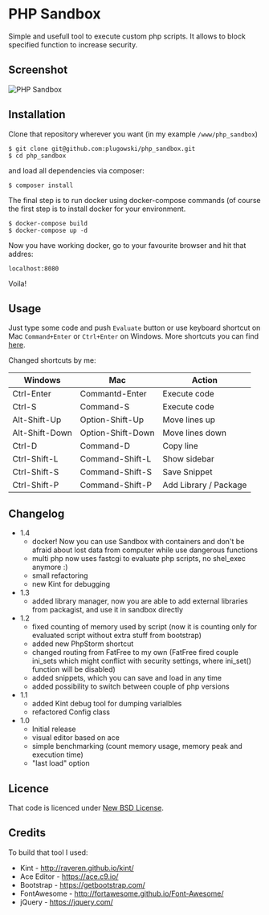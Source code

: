 # PHP Sandbox

Simple and usefull tool to execute custom php scripts. It allows to block specified function to increase security.

## Screenshot

<img src="http://blog.lugowski.eu/wp-content/uploads/2016/02/php_sandbox.png?v=1.1" alt="PHP Sandbox" border="0" />

## Installation

Clone that repository wherever you want (in my example `/www/php_sandbox`)

```
$ git clone git@github.com:plugowski/php_sandbox.git
$ cd php_sandbox
```

and load all dependencies via composer:


```
$ composer install
```

The final step is to run docker using docker-compose commands (of course the first step is to install docker for your environment.

```
$ docker-compose build
$ docker-compose up -d
```

Now you have working docker, go to your favourite browser and hit that addres:

```
localhost:8080
```

Voila!

## Usage

Just type some code and push `Evaluate` button or use keyboard shortcut on Mac `Command+Enter` or `Ctrl+Enter` on Windows.
More shortcuts you can find [here](https://github.com/ajaxorg/ace/wiki/Default-Keyboard-Shortcuts).

Changed shortcuts by me:

Windows | Mac | Action
--- | --- | ---
Ctrl-Enter | Commantd-Enter | Execute code
Ctrl-S | Command-S | Execute code
Alt-Shift-Up | Option-Shift-Up | Move lines up
Alt-Shift-Down | Option-Shift-Down | Move lines down
Ctrl-D | Command-D | Copy line
Ctrl-Shift-L | Command-Shift-L | Show sidebar
Ctrl-Shift-S | Command-Shift-S | Save Snippet
Ctrl-Shift-P | Command-Shift-P | Add Library / Package

## Changelog

- 1.4
  - docker! Now you can use Sandbox with containers and don't be afraid about lost data from computer while use dangerous functions
  - multi php now uses fastcgi to evaluate php scripts, no shel_exec anymore :)
  - small refactoring
  - new Kint for debugging
- 1.3
  - added library manager, now you are able to add external libraries from packagist, and use it in sandbox directly
- 1.2
  - fixed counting of memory used by script (now it is counting only for evaluated script without extra stuff from bootstrap)
  - added new PhpStorm shortcut
  - changed routing from FatFree to my own (FatFree fired couple ini_sets which might conflict with security settings, where  ini_set() function will be disabled)
  - added snippets, which you can save and load in any time
  - added possibility to switch between couple of php versions
- 1.1
  - added Kint debug tool for dumping varialbles
  - refactored Config class
- 1.0
  - Initial release
  - visual editor based on ace
  - simple benchmarking (count memory usage, memory peak and execution time)
  - "last load" option

## Licence

That code is licenced under [New BSD License](https://opensource.org/licenses/BSD-3-Clause).

## Credits

To build that tool I used:

- Kint - http://raveren.github.io/kint/
- Ace Editor - https://ace.c9.io/
- Bootstrap - https://getbootstrap.com/
- FontAwesome - http://fortawesome.github.io/Font-Awesome/
- jQuery - https://jquery.com/

